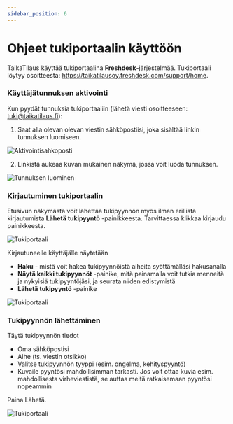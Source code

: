```yaml
---
sidebar_position: 6
---
```


# Ohjeet tukiportaalin käyttöön

TaikaTilaus käyttää tukiportaalina **Freshdesk**-järjestelmää. Tukiportaali löytyy osoitteesta: https://taikatilausoy.freshdesk.com/support/home.

### Käyttäjätunnuksen aktivointi

Kun pyydät tunnuksia tukiportaaliin (lähetä viesti osoitteeseen: tuki@taikatilaus.fi):

1. Saat alla olevan olevan viestin sähköpostiisi, joka sisältää linkin tunnuksen luomiseen.

![Aktivointisahkoposti](/img/tukiportaali/tuki-sahkoposti.png)

2. Linkistä aukeaa kuvan mukainen näkymä, jossa voit luoda tunnuksen.

![Tunnuksen luominen](/img/tukiportaali/tunnuksen-luominen.png)

### Kirjautuminen tukiportaalin

Etusivun näkymästä voit lähettää tukipyynnön myös ilman erillistä kirjautumista **Lähetä tukipyyntö** -painikkeesta. Tarvittaessa klikkaa kirjaudu painikkeesta.

![Tukiportaali](/img/ohjeet/tuki1.png)

Kirjautuneelle käyttäjälle näytetään
- **Haku** - mistä voit hakea tukipyynnöistä aiheita syöttämälläsi hakusanalla
- **Näytä kaikki tukipyynnöt** -painike, mitä painamalla voit tutkia menneitä ja nykyisiä tukipyyntöjäsi, ja seurata niiden edistymistä
- **Lähetä tukipyyntö** -painike

![Tukiportaali](/img/ohjeet/tuki3.png)

### Tukipyynnön lähettäminen

Täytä tukipyynnön tiedot

- Oma sähköpostisi
- Aihe (ts. viestin otsikko)
- Valitse tukipyynnön tyyppi (esim. ongelma, kehityspyyntö)
- Kuvaile pyyntösi mahdollisimman tarkasti. Jos voit ottaa kuvia esim. mahdollisesta virheviestistä, se auttaa meitä ratkaisemaan pyyntösi nopeammin

Paina Lähetä.

![Tukiportaali](/img/ohjeet/tuki2.png)